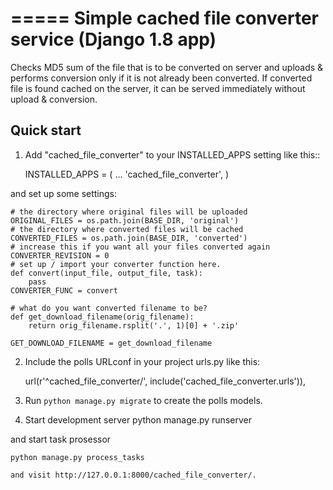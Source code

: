 =====
Simple cached file converter service (Django 1.8 app)
=====

Checks MD5 sum of the file that is to be converted on server and uploads & performs
conversion only if it is not already been converted. If converted file is found
cached on the server, it can be served immediately without upload & conversion.

Quick start
-----------

1. Add "cached_file_converter" to your INSTALLED_APPS setting like this::

    INSTALLED_APPS = (
        ...
        'cached_file_converter',
    )

and set up some settings:

    # the directory where original files will be uploaded
    ORIGINAL_FILES = os.path.join(BASE_DIR, 'original')
    # the directory where converted files will be cached
    CONVERTED_FILES = os.path.join(BASE_DIR, 'converted')
    # increase this if you want all your files converted again
    CONVERTER_REVISION = 0
    # set up / import your converter function here.
    def convert(input_file, output_file, task):
        pass
    CONVERTER_FUNC = convert

    # what do you want converted filename to be?
    def get_download_filename(orig_filename):
        return orig_filename.rsplit('.', 1)[0] + '.zip'

    GET_DOWNLOAD_FILENAME = get_download_filename


2. Include the polls URLconf in your project urls.py like this:

    url(r'^cached_file_converter/', include('cached_file_converter.urls')),

3. Run `python manage.py migrate` to create the polls models.

4. Start development server
    python manage.py runserver

and start task prosessor

    python manage.py process_tasks

    and visit http://127.0.0.1:8000/cached_file_converter/.